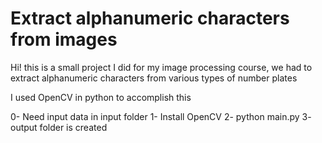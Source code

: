 # Extract alphanumeric characters from images

Hi! this is a small project I did for my image processing course, we had to extract alphanumeric characters from various types of number plates

I used OpenCV in python to accomplish this

0- Need input data in input folder
1- Install OpenCV
2- python main.py
3- output folder is created
